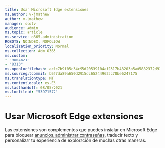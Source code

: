 ```yaml
---
title: Usar Microsoft Edge extensiones
ms.author: v-jmathew
author: v-jmathew
manager: scotv
audience: Admin
ms.topic: article
ms.service: o365-administration
ROBOTS: NOINDEX, NOFOLLOW
localization_priority: Normal
ms.collection: Adm_O365
ms.custom:
- "9004621"
- "8313"
ms.openlocfilehash: ac0c7b9f05c34c95d20539104af1317b43203b5a05882372d93c98b80632ced3
ms.sourcegitcommit: b5f7da89a650d2915dc652449623c78be6247175
ms.translationtype: MT
ms.contentlocale: es-ES
ms.lasthandoff: 08/05/2021
ms.locfileid: "53971572"
---
```

# <a name="use-microsoft-edge-extensions"></a>Usar Microsoft Edge extensiones

Las extensiones son complementos que puedes instalar en Microsoft Edge para bloquear [anuncios, administrar contraseñas,](https://go.microsoft.com/fwlink/?linkid=2135619) traducir texto y personalizar tu experiencia de exploración de muchas otras maneras.
